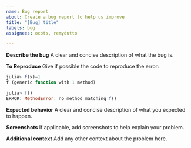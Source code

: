 ```yaml
---
name: Bug report
about: Create a bug report to help us improve
title: "[Bug] title"
labels: bug
assignees: ocots, remydutto

---
```


**Describe the bug**
A clear and concise description of what the bug is.

**To Reproduce**
Give if possible the code to reproduce the error:

```julia
julia> f(x)=1
f (generic function with 1 method)

julia> f()
ERROR: MethodError: no method matching f()
```

**Expected behavior**
A clear and concise description of what you expected to happen.

**Screenshots**
If applicable, add screenshots to help explain your problem.

**Additional context**
Add any other context about the problem here.

